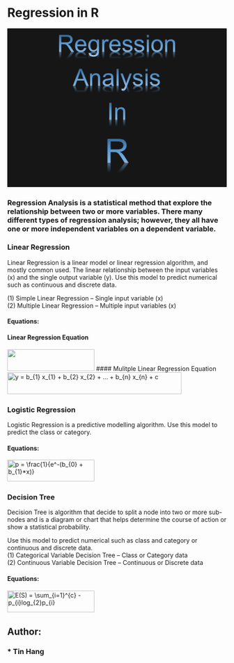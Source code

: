 # Regression in R  
<img src="RegressionAnalysisR.PNG">

### Regression Analysis is a statistical method that explore the relationship between two or more variables. There many different types of regression analysis; however, they all have one or more independent variables on a dependent variable.  
### Linear Regression
Linear Regression is a linear model or linear regression algorithm, and mostly common used. The linear relationship between the input variables (x) and the single output variable (y). 
Use this model to predict numerical such as continuous and discrete data.  

(1) Simple Linear Regression – Single input variable (x)  
(2) Multiple Linear Regression – Multiple input variables (x)  

#### Equations:  
#### Linear Regression Equation  
<img src="https://render.githubusercontent.com/render/math?math=y%20%3D%20b_%7B0%7D%20%2B%20b_%7B1%7D*x" width="200" height="50">  
#### Mulitple Linear Regression Equation  
<img src="https://latex.codecogs.com/svg.image?y&space;=&space;b_{1}&space;x_{1}&space;&plus;&space;b_{2}&space;x_{2}&space;&plus;&space;...&space;&plus;&space;b_{n}&space;x_{n}&space;&plus;&space;c" title="y = b_{1} x_{1} + b_{2} x_{2} + ... + b_{n} x_{n} + c" width="400" height="50">   

### Logistic Regression
Logistic Regression is a predictive modelling algorithm.  Use this model to predict the class or category.  

#### Equations: 
<img src="https://latex.codecogs.com/svg.image?p&space;=&space;\frac{1}{e^-(b_{0}&space;&plus;&space;b_{1}*x)}" title="p = \frac{1}{e^-(b_{0} + b_{1}*x)}" width="200" height="50">   

### Decision Tree
Decision Tree is algorithm that decide to split a node into two or more sub-nodes and is a diagram or chart that helps determine the course of action or show a statistical probability.   
  
Use this model to predict numerical such as class and category or continuous and discrete data.  
(1)	Categorical Variable Decision Tree – Class or Category data  
(2)	Continuous Variable Decision Tree – Continuous or Discrete data  

#### Equations:  
<img src="https://latex.codecogs.com/svg.image?E(S)&space;=&space;\sum_{i=1}^{c}&space;-p_{i}log_{2}p_{i}&space;&space;&space;&space;&space;&space;&space;&space;&space;&space;&space;&space;&space;&space;&space;&space;&space;&space;&space;&space;&space;&space;&space;&space;&space;&space;" title="E(S) = \sum_{i=1}^{c} -p_{i}log_{2}p_{i} " width="200" height="50">

## Author:  
### * Tin Hang  

